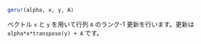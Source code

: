 ```julia
geru!(alpha, x, y, A)
```

ベクトル `x` と `y` を用いて行列 `A` のランク-1 更新を行います。更新は `alpha*x*transpose(y) + A` です。
